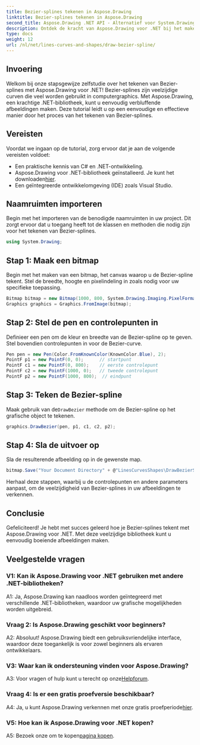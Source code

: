 ```yaml
---
title: Bezier-splines tekenen in Aspose.Drawing
linktitle: Bezier-splines tekenen in Aspose.Drawing
second_title: Aspose.Drawing .NET API - Alternatief voor System.Drawing.Common
description: Ontdek de kracht van Aspose.Drawing voor .NET bij het maken van verbluffende Bezier-splines. Volg onze stapsgewijze handleiding voor naadloze grafische ontwikkeling.
type: docs
weight: 12
url: /nl/net/lines-curves-and-shapes/draw-bezier-spline/
---
```

## Invoering

Welkom bij onze stapsgewijze zelfstudie over het tekenen van Bezier-splines met Aspose.Drawing voor .NET! Bezier-splines zijn veelzijdige curven die veel worden gebruikt in computergraphics. Met Aspose.Drawing, een krachtige .NET-bibliotheek, kunt u eenvoudig verbluffende afbeeldingen maken. Deze tutorial leidt u op een eenvoudige en effectieve manier door het proces van het tekenen van Bezier-splines.

## Vereisten

Voordat we ingaan op de tutorial, zorg ervoor dat je aan de volgende vereisten voldoet:

- Een praktische kennis van C# en .NET-ontwikkeling.
-  Aspose.Drawing voor .NET-bibliotheek geïnstalleerd. Je kunt het downloaden[hier](https://releases.aspose.com/drawing/net/).
- Een geïntegreerde ontwikkelomgeving (IDE) zoals Visual Studio.

## Naamruimten importeren

Begin met het importeren van de benodigde naamruimten in uw project. Dit zorgt ervoor dat u toegang heeft tot de klassen en methoden die nodig zijn voor het tekenen van Bezier-splines.

```csharp
using System.Drawing;
```

## Stap 1: Maak een bitmap

Begin met het maken van een bitmap, het canvas waarop u de Bezier-spline tekent. Stel de breedte, hoogte en pixelindeling in zoals nodig voor uw specifieke toepassing.

```csharp
Bitmap bitmap = new Bitmap(1000, 800, System.Drawing.Imaging.PixelFormat.Format32bppPArgb);
Graphics graphics = Graphics.FromImage(bitmap);
```

## Stap 2: Stel de pen en controlepunten in

Definieer een pen om de kleur en breedte van de Bezier-spline op te geven. Stel bovendien controlepunten in voor de Bezier-curve.

```csharp
Pen pen = new Pen(Color.FromKnownColor(KnownColor.Blue), 2);
PointF p1 = new PointF(0, 0);      // startpunt
PointF c1 = new PointF(0, 800);    // eerste controlepunt
PointF c2 = new PointF(1000, 0);   // tweede controlepunt
PointF p2 = new PointF(1000, 800);  // eindpunt
```

## Stap 3: Teken de Bezier-spline

 Maak gebruik van de`DrawBezier` methode om de Bezier-spline op het grafische object te tekenen.

```csharp
graphics.DrawBezier(pen, p1, c1, c2, p2);
```

## Stap 4: Sla de uitvoer op

Sla de resulterende afbeelding op in de gewenste map.

```csharp
bitmap.Save("Your Document Directory" + @"LinesCurvesShapes\DrawBezierSpline_out.png");
```

Herhaal deze stappen, waarbij u de controlepunten en andere parameters aanpast, om de veelzijdigheid van Bezier-splines in uw afbeeldingen te verkennen.

## Conclusie

Gefeliciteerd! Je hebt met succes geleerd hoe je Bezier-splines tekent met Aspose.Drawing voor .NET. Met deze veelzijdige bibliotheek kunt u eenvoudig boeiende afbeeldingen maken.

## Veelgestelde vragen

### V1: Kan ik Aspose.Drawing voor .NET gebruiken met andere .NET-bibliotheken?

A1: Ja, Aspose.Drawing kan naadloos worden geïntegreerd met verschillende .NET-bibliotheken, waardoor uw grafische mogelijkheden worden uitgebreid.

### Vraag 2: Is Aspose.Drawing geschikt voor beginners?

A2: Absoluut! Aspose.Drawing biedt een gebruiksvriendelijke interface, waardoor deze toegankelijk is voor zowel beginners als ervaren ontwikkelaars.

### V3: Waar kan ik ondersteuning vinden voor Aspose.Drawing?

 A3: Voor vragen of hulp kunt u terecht op onze[Helpforum](https://forum.aspose.com/c/diagram/17).

### Vraag 4: Is er een gratis proefversie beschikbaar?

 A4: Ja, u kunt Aspose.Drawing verkennen met onze gratis proefperiode[hier](https://releases.aspose.com/).

### V5: Hoe kan ik Aspose.Drawing voor .NET kopen?

 A5: Bezoek onze om te kopen[pagina kopen](https://purchase.aspose.com/buy).